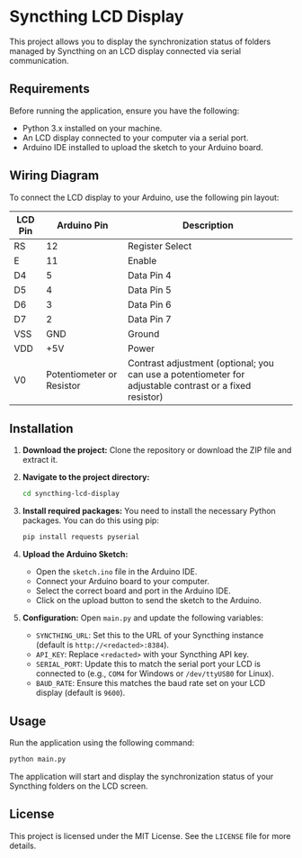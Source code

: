 # Syncthing LCD Display

This project allows you to display the synchronization status of folders managed by Syncthing on an LCD display connected via serial communication.

## Requirements

Before running the application, ensure you have the following:

- Python 3.x installed on your machine.
- An LCD display connected to your computer via a serial port.
- Arduino IDE installed to upload the sketch to your Arduino board.

## Wiring Diagram

To connect the LCD display to your Arduino, use the following pin layout:

| LCD Pin | Arduino Pin | Description                |
|---------|-------------|----------------------------|
| RS      | 12          | Register Select             |
| E       | 11          | Enable                      |
| D4      | 5           | Data Pin 4                  |
| D5      | 4           | Data Pin 5                  |
| D6      | 3           | Data Pin 6                  |
| D7      | 2           | Data Pin 7                  |
| VSS     | GND         | Ground                     |
| VDD     | +5V         | Power                      |
| V0      | Potentiometer or Resistor | Contrast adjustment (optional; you can use a potentiometer for adjustable contrast or a fixed resistor) |

## Installation

1. **Download the project:**
   Clone the repository or download the ZIP file and extract it.

2. **Navigate to the project directory:**
   ```bash
   cd syncthing-lcd-display
   ```

3. **Install required packages:**
   You need to install the necessary Python packages. You can do this using pip:
   ```bash
   pip install requests pyserial
   ```

4. **Upload the Arduino Sketch:**
   - Open the `sketch.ino` file in the Arduino IDE.
   - Connect your Arduino board to your computer.
   - Select the correct board and port in the Arduino IDE.
   - Click on the upload button to send the sketch to the Arduino.

5. **Configuration:**
   Open `main.py` and update the following variables:
   - `SYNCTHING_URL`: Set this to the URL of your Syncthing instance (default is `http://<redacted>:8384`).
   - `API_KEY`: Replace `<redacted>` with your Syncthing API key.
   - `SERIAL_PORT`: Update this to match the serial port your LCD is connected to (e.g., `COM4` for Windows or `/dev/ttyUSB0` for Linux).
   - `BAUD_RATE`: Ensure this matches the baud rate set on your LCD display (default is `9600`).

## Usage

Run the application using the following command:

```bash
python main.py
```

The application will start and display the synchronization status of your Syncthing folders on the LCD screen.

## License

This project is licensed under the MIT License. See the `LICENSE` file for more details.
